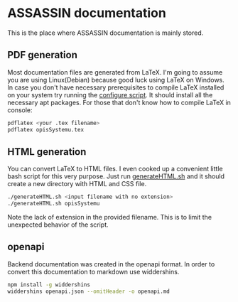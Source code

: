 # ASSASSIN documentation

This is the place where ASSASSIN documentation is mainly stored.

## PDF generation

Most documentation files are generated from LaTeX.
I'm going to assume you are using Linux(Debian) because good luck using LaTeX on Windows.
In case you don't have necessary prerequisites to compile LaTeX installed on your system try running the [configure script](./configure).
It should install all the necessary apt packages.
For those that don't know how to compile LaTeX in console:

```bash
pdflatex <your .tex filename>
pdflatex opisSystemu.tex
```

## HTML generation

You can convert LaTeX to HTML files.
I even cooked up a convenient little bash script for this very purpose.
Just run [generateHTML.sh](./generateHTML.sh) and it should create a new directory with HTML and CSS file.

```bash
./generateHTML.sh <input filename with no extension>
./generateHTML.sh opisSystemu
```

Note the lack of extension in the provided filename.
This is to limit the unexpected behavior of the script.

## openapi

Backend documentation was created in the openapi format.
In order to convert this documentation to markdown use widdershins.

```bash
npm install -g widdershins
widdershins openapi.json --omitHeader -o openapi.md
```

